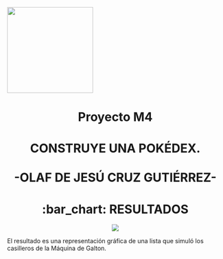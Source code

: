 <img src="https://pro-becas-images-s3.s3.eu-west-1.amazonaws.com/public_documents/79937fb7-1917-4660-b7e7-6d4b78dd0129" width="200">

# <p align = "center"> Proyecto M4 </p>
# <p align = "center"> CONSTRUYE UNA POKÉDEX. <br><br> -OLAF DE JESÚ CRUZ GUTIÉRREZ- </p>

<H1 align="center"> :bar_chart: RESULTADOS </H1>

<p align="center">
  <img src = "Imagenes/https://github.com/OlafJCG/ProyectoM4/blob/main/Imagenes/png-transparent-pokemon-red-and-blue-pokemon-firered-and-leafgreen-misty-kanto-pokedex-jinbe-gadget-electronic-device-pokemon.png"/>
</p >

<p>
El resultado es una representación gráfica de una lista que simuló los casilleros de la Máquina de Galton.
</p>
